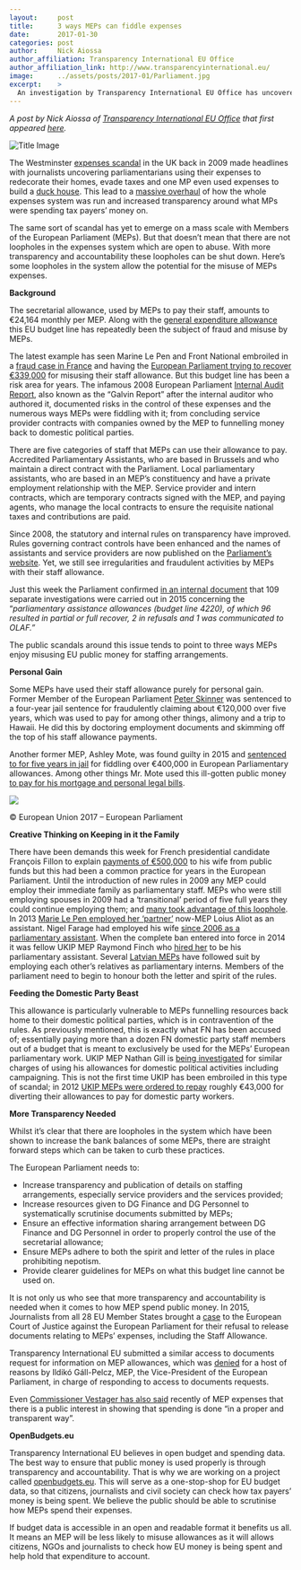 ```yaml
---
layout:     post
title:      3 ways MEPs can fiddle expenses
date:       2017-01-30
categories: post
author:     Nick Aiossa
author_affiliation: Transparency International EU Office
author_affiliation_link: http://www.transparencyinternational.eu/
image:      ../assets/posts/2017-01/Parliament.jpg
excerpt:    >
  An investigation by Transparency International EU Office has uncovered three ways MEPs fiddle with expenses.
---
```

_A post by Nick Aiossa of [Transparency International EU Office](http://transparency.eu/) that first appeared [here](http://transparency.eu/expenses/)._


<img alt="Title Image" src="{{site.baseurl}}/assets/posts/2017-01/titleimage.png">


The Westminster [expenses scandal](https://en.wikipedia.org/wiki/United_Kingdom_parliamentary_expenses_scandal) in the UK back in 2009 made headlines with journalists uncovering parliamentarians using their expenses to redecorate their homes, evade taxes and one MP even used expenses to build a [duck house](https://www.theguardian.com/politics/2009/may/23/mps-expenses-conservatives). This lead to a [massive overhaul](https://www.theguardian.com/politics/2016/may/17/mps-expenses-martin-williams-parliament-ltd) of how the whole expenses system was run and increased transparency around what MPs were spending tax payers’ money on.

The same sort of scandal has yet to emerge on a mass scale with Members of the European Parliament (MEPs). But that doesn’t mean that there are not loopholes in the expenses system which are open to abuse. With more transparency and accountability these loopholes can be shut down. Here’s some loopholes in the system allow the potential for the misuse of MEPs expenses.

**Background**

The secretarial allowance, used by MEPs to pay their staff, amounts to €24,164 monthly per MEP. Along with the [general expenditure allowance](https://transparency.eu/we-need-to-talk-about-meps-expenses/) this EU budget line has repeatedly been the subject of fraud and misuse by MEPs.

The latest example has seen Marine Le Pen and Front National embroiled in a [fraud case in France](http://www.politico.eu/article/marine-le-pens-party-under-investigation-for-fraud-national-front/) and having the [European Parliament trying to recover €339,000](http://www.politico.eu/article/european-parliament-seeks-339000-euros-from-marine-le-pen-national-front-france/) for misusing their staff allowance. But this budget line has been a risk area for years. The infamous 2008 European Parliament [Internal Audit Report](http://www.europarl.europa.eu/register/audit/EP-PE_ADT(2006)0002_EN.pdf), also known as the “Galvin Report” after the internal auditor who authored it, documented risks in the control of these expenses and the numerous ways MEPs were fiddling with it; from concluding service provider contracts with companies owned by the MEP to funnelling money back to domestic political parties.

There are five categories of staff that MEPs can use their allowance to pay. Accredited Parliamentary Assistants, who are based in Brussels and who maintain a direct contract with the Parliament. Local parliamentary assistants, who are based in an MEP’s constituency and have a private employment relationship with the MEP. Service provider and intern contracts, which are temporary contracts signed with the MEP, and paying agents, who manage the local contracts to ensure the requisite national taxes and contributions are paid.

Since 2008, the statutory and internal rules on transparency have improved. Rules governing contract controls have been enhanced and the names of assistants and service providers are now published on the [Parliament’s website](http://www.europarl.europa.eu/meps/en/assistants.html). Yet, we still see irregularities and fraudulent activities by MEPs with their staff allowance.

Just this week the Parliament confirmed [in an internal document](http://transparency.eu/wp-content/uploads/2017/01/Discharge-.pdf) that 109 separate investigations were carried out in 2015 concerning the “_parliamentary assistance allowances (budget line 4220), of which 96 resulted in partial or full recover, 2 in refusals and 1 was communicated to OLAF.”_

The public scandals around this issue tends to point to three ways MEPs enjoy misusing EU public money for staffing arrangements.

**Personal Gain**

Some MEPs have used their staff allowance purely for personal gain. Former Member of the European Parliament [Peter Skinner](http://www.bbc.com/news/uk-england-sussex-36167299) was sentenced to a four-year jail sentence for fraudulently claiming about €120,000 over five years, which was used to pay for among other things, alimony and a trip to Hawaii. He did this by doctoring employment documents and skimming off the top of his staff allowance payments.

Another former MEP, Ashley Mote, was found guilty in 2015 and [sentenced to for five years in jail](http://www.politico.eu/article/mote-ashley-jailed-fraud-european-parliament-case-uk-ukip-farage/) for fiddling over €400,000 in European Parliamentary allowances. Among other things Mr. Mote used this ill-gotten public money [to pay for his mortgage and personal legal bills](http://www.bbc.com/news/uk-politics-33508850).

[![](http://transparency.eu/wp-content/uploads/2017/01/31666053823_ab0a19eeab_k-e1485440276509-750x313.jpg)](https://www.flickr.com/photos/european_parliament/31666053823/in/dateposted/)

© European Union 2017 – European Parliament

</div>

**Creative Thinking on Keeping in it the Family**

There have been demands this week for French presidential candidate François Fillon to explain [payments of €500,000](http://www.leparisien.fr/politique/affaire-penelope-fillon-le-parquet-financier-ouvre-une-enquete-25-01-2017-6617373.php) to his wife from public funds but this had been a common practice for years in the European Parliament. Until the introduction of new rules in 2009 any MEP could employ their immediate family as parliamentary staff. MEPs who were still employing spouses in 2009 had a ‘transitional’ period of five full years they could continue employing them; and [many took advantage of this loophole](http://www.telegraph.co.uk/news/newstopics/mps-expenses/6347266/British-MEPs-exploit-loophole-to-pay-relatives-to-work-for-them.html). In 2013 [Marie Le Pen employed her ‘partner’](http://www.huffingtonpost.fr/2017/01/25/pourquoi-le-fn-ne-surfe-pas-sur-la-polemique-autour-de-penelope/) now-MEP Loius Aliot as an assistant. Nigel Farage had employed his wife [since 2006 as a parliamentary assistant](https://www.ft.com/content/5061f83a-aad1-11e3-83a2-00144feab7de). When the complete ban entered into force in 2014 it was fellow UKIP MEP Raymond Finch who [hired her](http://www.independent.co.uk/news/uk/politics/ukip-leaders-wife-is-paid-with-public-money-it-is-revealed-following-his-denial-on-googleboxs-steph-9928490.html) to be his parliamentary assistant. Several [Latvian MEPs](https://en.rebaltica.lv/2016/11/meps-cant-hire-relatives-ask-the-latvians-how-to-get-around-the-rules/) have followed suit by employing each other’s relatives as parliamentary interns. Members of the parliament need to begin to honour both the letter and spirit of the rules.

**Feeding the Domestic Party Beast**

This allowance is particularly vulnerable to MEPs funnelling resources back home to their domestic political parties, which is in contravention of the rules. As previously mentioned, this is exactly what FN has been accused of; essentially paying more than a dozen FN domestic party staff members out of a budget that is meant to exclusively be used for the MEPs’ European parliamentary work. UKIP MEP Nathan Gill is [being investigated](http://www.bbc.com/news/uk-wales-politics-37247878) for similar charges of using his allowances for domestic political activities including campaigning. This is not the first time UKIP has been embroiled in this type of scandal; in 2012 [UKIP MEPs were ordered to repay](https://www.theguardian.com/politics/2012/apr/20/ukip-meps-misused-eu-allowances) roughly €43,000 for diverting their allowances to pay for domestic party workers.

**More Transparency Needed**

Whilst it’s clear that there are loopholes in the system which have been shown to increase the bank balances of some MEPs, there are straight forward steps which can be taken to curb these practices.

The European Parliament needs to:

*   Increase transparency and publication of details on staffing arrangements, especially service providers and the services provided;
*   Increase resources given to DG Finance and DG Personnel to systematically scrutinise documents submitted by MEPs;
*   Ensure an effective information sharing arrangement between DG Finance and DG Personnel in order to properly control the use of the secretarial allowance;
*   Ensure MEPs adhere to both the spirit and letter of the rules in place prohibiting nepotism.
*   Provide clearer guidelines for MEPs on what this budget line cannot be used on.

It is not only us who see that more transparency and accountability is needed when it comes to how MEP spend public money. In 2015, Journalists from all 28 EU Member States brought a [case](http://transparency.eu/wp-content/uploads/2017/01/Case.pdf) to the European Court of Justice against the European Parliament for their refusal to release documents relating to MEPs’ expenses, including the Staff Allowance.

Transparency International EU submitted a similar access to documents request for information on MEP allowances, which was [denied](http://transparency.eu/wp-content/uploads/2017/01/Response-to-the-appeal.pdf) for a host of reasons by Ildikó Gáll-Pelcz, MEP, the Vice-President of the European Parliament, in charge of responding to access to documents requests.

Even [Commissioner Vestager has also said](http://www.ir-d.dk/2017/01/eu-commissioner-says-meps-should-open-up/) recently of MEP expenses that there is a public interest in showing that spending is done “in a proper and transparent way”.

**OpenBudgets.eu**

Transparency International EU believes in open budget and spending data. The best way to ensure that public money is used properly is through transparency and accountability. That is why we are working on a project called [openbudgets.eu](http://www.openbudget.eu). This will serve as a one-stop-shop for EU budget data, so that citizens, journalists and civil society can check how tax payers’ money is being spent. We believe the public should be able to scrutinise how MEPs spend their expenses.

If budget data is accessible in an open and readable format it benefits us all. It means an MEP will be less likely to misuse allowances as it will allows citizens, NGOs and journalists to check how EU money is being spent and help hold that expenditure to account.



